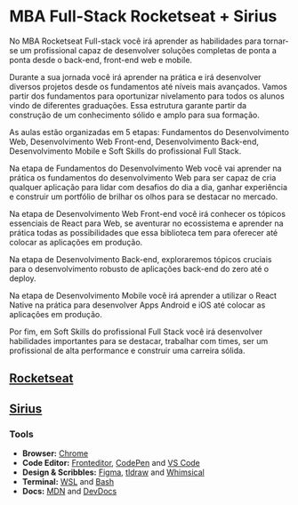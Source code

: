 # MBA Full-Stack Rocketseat + Sirius

No MBA Rocketseat Full-stack você irá aprender as habilidades para tornar-se um profissional capaz de desenvolver soluções completas de ponta a ponta desde o back-end, front-end web e mobile.

Durante a sua jornada você irá aprender na prática e irá desenvolver diversos projetos desde os fundamentos até níveis mais avançados. Vamos partir dos fundamentos para oportunizar nivelamento para todos os alunos vindo de diferentes graduações. Essa estrutura garante partir da construção de um conhecimento sólido e amplo para sua formação.

As aulas estão organizadas em 5 etapas: Fundamentos do Desenvolvimento Web, Desenvolvimento Web Front-end, Desenvolvimento Back-end, Desenvolvimento Mobile e Soft Skills do profissional Full Stack.

Na etapa de Fundamentos do Desenvolvimento Web você vai aprender na prática os fundamentos do desenvolvimento Web para ser capaz de cria qualquer aplicação para lidar com desafios do dia a dia, ganhar experiência e construir um portfólio de brilhar os olhos para se destacar no mercado.

Na etapa de Desenvolvimento Web Front-end você irá conhecer os tópicos essenciais de React para Web, se aventurar no ecossistema e aprender na prática todas as possibilidades que essa biblioteca tem para oferecer até colocar as aplicações em produção.

Na etapa de Desenvolvimento Back-end, exploraremos tópicos cruciais para o desenvolvimento robusto de aplicações back-end do zero até o deploy.

Na etapa de Desenvolvimento Mobile você irá aprender a utilizar o React Native na prática para desenvolver Apps Android e iOS até colocar as aplicações em produção.

Por fim, em Soft Skills do profissional Full Stack você irá desenvolver habilidades importantes para se destacar, trabalhar com times, ser um profissional de alta performance e construir uma carreira sólida.

## [Rocketseat](https://www.rocketseat.com.br/)

## [Sirius](https://landing.sirius.education/home/)

### Tools
- **Browser:** [Chrome](https://www.google.com.br/chrome/)
- **Code Editor:** [Fronteditor](https://www.fronteditor.dev/), [CodePen](https://codepen.io/pen/) and [VS Code](https://code.visualstudio.com/)
- **Design & Scribbles:** [Figma](https://www.figma.com/), [tldraw](https://www.tldraw.com/) and [Whimsical](whimsical.com)
- **Terminal:** [WSL](https://learn.microsoft.com/pt-br/windows/wsl/install) and [Bash](https://www.gnu.org/software/bash/)
- **Docs:** [MDN](https://developer.mozilla.org/pt-BR/) and [DevDocs](https://devdocs.io/)
